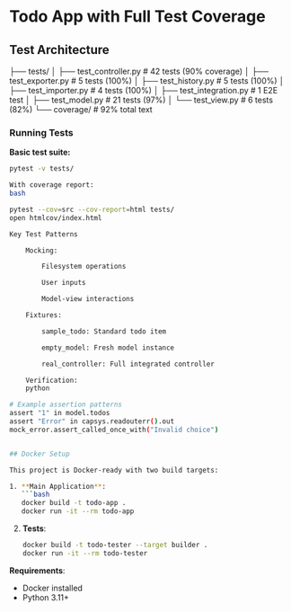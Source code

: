 # Todo App with Full Test Coverage

## Test Architecture

├── tests/
│ ├── test_controller.py # 42 tests (90% coverage)
│ ├── test_exporter.py # 5 tests (100%)
│ ├── test_history.py # 5 tests (100%)
│ ├── test_importer.py # 4 tests (100%)
│ ├── test_integration.py # 1 E2E test
│ ├── test_model.py # 21 tests (97%)
│ └── test_view.py # 6 tests (82%)
└── coverage/ # 92% total
text


### Running Tests

**Basic test suite:**
```bash
pytest -v tests/

With coverage report:
bash

pytest --cov=src --cov-report=html tests/
open htmlcov/index.html

Key Test Patterns

    Mocking:

        Filesystem operations

        User inputs

        Model-view interactions

    Fixtures:

        sample_todo: Standard todo item

        empty_model: Fresh model instance

        real_controller: Full integrated controller

    Verification:
    python

# Example assertion patterns
assert "1" in model.todos
assert "Error" in capsys.readouterr().out
mock_error.assert_called_once_with("Invalid choice")


## Docker Setup

This project is Docker-ready with two build targets:

1. **Main Application**:
   ```bash
   docker build -t todo-app .
   docker run -it --rm todo-app
   ```

2. **Tests**:
   ```bash
   docker build -t todo-tester --target builder .
   docker run -it --rm todo-tester
   ```

**Requirements**:
- Docker installed
- Python 3.11+